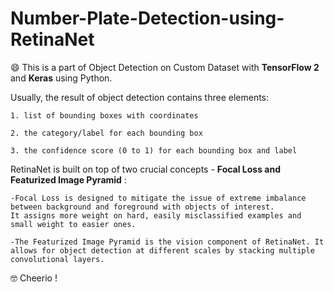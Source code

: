 # Number-Plate-Detection-using-RetinaNet
😄 This is a part of Object Detection on Custom Dataset with **TensorFlow 2** and **Keras** using Python.

Usually, the result of object detection contains three elements:

    1. list of bounding boxes with coordinates
  
    2. the category/label for each bounding box
  
    3. the confidence score (0 to 1) for each bounding box and label

RetinaNet is built on top of two crucial concepts - **Focal Loss and Featurized Image Pyramid** :

    -Focal Loss is designed to mitigate the issue of extreme imbalance between background and foreground with objects of interest.
    It assigns more weight on hard, easily misclassified examples and small weight to easier ones.

    -The Featurized Image Pyramid is the vision component of RetinaNet. It allows for object detection at different scales by stacking multiple convolutional layers.
    
    
    
🤓 Cheerio ! 
    
    
    

